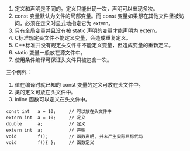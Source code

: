 1. 定义和声明是不同的。定义只能出现一次，声明可以出现多次。
2. const 变量默认为文件的局部变量。而 const 变量如果想在其他文件里被访问，必须在定义时显式地指定它为 extern。
3. 只有全局变量并且没有被 static 声明的变量才能声明为 extern。
4. C标准规定头文件不能定义变量，会造成重复定义。
5. C++标准并没有规定头文件中不能定义变量，但造成变量的重新定义。
6. static 变量一般放在源文件中。
7. 使用条件编译可保证头文件只被包含一次。

三个例外：

1. 值在编译时就已知的 const 变量的定义可放在头文件中。
2. 类的定义可放在头文件中。
3. inline 函数可以定义在头文件中。

```
const int	a = 10;		// 可以放在头文件中
extern int	a = 10;		// 定义
double		a;			// 定义
extern int	a;			// 声明
void		f();		// 函数声明, 并未产生实际目标代码
void		f(){ };		// 函数定义
```
